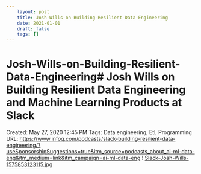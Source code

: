 ```yaml
---
 	layout: post
 	title: Josh-Wills-on-Building-Resilient-Data-Engineering
 	date: 2021-01-01
 	draft: false
 	tags: []
---
```


# Josh-Wills-on-Building-Resilient-Data-Engineering# Josh Wills on Building Resilient Data Engineering and Machine Learning Products at Slack
Created: May 27, 2020 12:45 PM
Tags: Data engineering, Etl, Programming
URL: https://www.infoq.com/podcasts/slack-building-resilient-data-engineering/?useSponsorshipSuggestions=true&itm_source=podcasts_about_ai-ml-data-eng&itm_medium=link&itm_campaign=ai-ml-data-eng
!
[Slack-Josh-Wills-1575853123115.jpg](Josh%20Wills%20on%20Building%20Resilient%20Data%20Engineering%20%20886fd4a992a04c69832a91c331f0861f/Slack-Josh-Wills-1575853123115.jpg)
